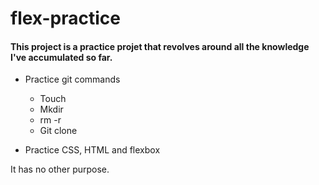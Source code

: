 # flex-practice

#### This project is a practice projet that revolves around all the knowledge I've accumulated so far.

- Practice git commands
    - Touch
    - Mkdir
    - rm -r
    - Git clone

- Practice CSS, HTML and flexbox

It has no other purpose.